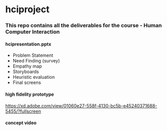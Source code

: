 # hciproject
### This repo contains all the deliverables for the course - Human Computer Interaction

#### hcipresentation.pptx
- Problem Statement 
- Need Finding (survey)
- Empathy map
- Storyboards 
- Heuristic evaluation
- Final screens 

#### high fidelity prototype 
https://xd.adobe.com/view/01060e27-558f-4130-bc5b-e45240371688-5455/?fullscreen 

#### concept video
